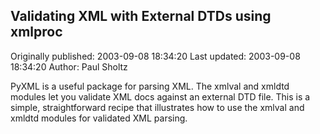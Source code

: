 ## Validating XML with External DTDs using xmlproc 
Originally published: 2003-09-08 18:34:20 
Last updated: 2003-09-08 18:34:20 
Author: Paul Sholtz 
 
PyXML is a useful package for parsing XML. The xmlval and xmldtd modules let you validate XML docs against an external DTD file. This is a simple, straightforward recipe that illustrates how to use the xmlval and xmldtd modules for validated XML parsing.